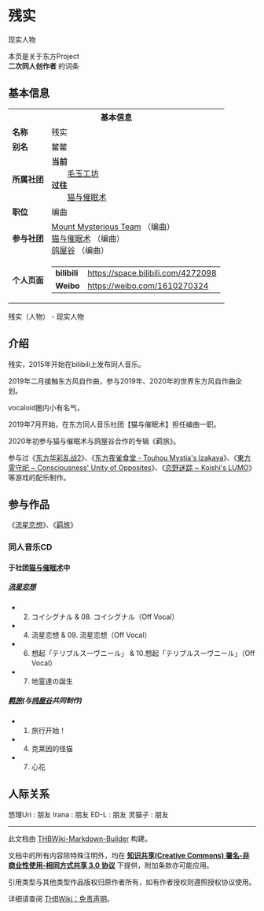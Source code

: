# 残实

<!-- source html: G:\repos\THBWiki-Markdown-Builder\THBWikiMarkdown\Temp\main\3\30\ns0%3A%E6%AE%8B%E5%AE%9E.html -->

现实人物

本页是关于东方Project  
 **二次同人创作者** 的词条

## 基本信息

<table><tbody><tr><th colspan="3">基本信息</th></tr><tr><td class="label"><b>名称</b></td><td> 残实 </td></tr><tr><td class="label"><b>别名</b></td><td>鳖鳖</td></tr><tr><td class="label"><b>所属社团</b></td><td><b>当前</b><div style="margin-left:2em;"><a href="./毛玉工坊.md" title="毛玉工坊">毛玉工坊</a></div><b>过往</b><div style="margin-left:2em;"><a href="./猫与催眠术.md" title="猫与催眠术">猫与催眠术</a></div></td></tr><tr><td class="label"><b>职位</b></td><td>编曲</td></tr><tr><td class="label"><b>参与社团</b></td><td><a href="./Mount_Mysterious_Team.md" title="Mount Mysterious Team">Mount Mysterious Team</a> （编曲）<br><a href="./猫与催眠术.md" title="猫与催眠术">猫与催眠术</a> （编曲）<br><a href="./鸽屋谷.md" title="鸽屋谷">鸽屋谷</a> （编曲）</td></tr><tr><td class="label"><b>个人页面</b></td><td><table border="0" cellspacing="0" cellpadding="0"><tbody><tr><td><b>bilibili</b></td><td><a rel="nofollow" class="external free" href="https://space.bilibili.com/4272098">https://space.bilibili.com/4272098</a></td></tr><tr><td><b>Weibo</b></td><td><a rel="nofollow" class="external free" href="https://weibo.com/1610270324">https://weibo.com/1610270324</a></td></tr></tbody></table></td></tr></tbody></table>

残实（人物） - 现实人物

## 介绍
  
残实，2015年开始在bilibili上发布同人音乐。
  
  
2019年二月接触东方风自作曲，参与2019年、2020年的世界东方风自作曲企划。
  
  
vocaloid圈内小有名气，
  
  
2019年7月开始，在东方同人音乐社团【猫与催眠术】担任编曲一职。
  
  
2020年初参与猫与催眠术与鸽屋谷合作的专辑《羁旅》。
  
  
参与过《[东方华彩乱战2](./东方华彩乱战2.md)》、《[东方夜雀食堂 - Touhou Mystia's Izakaya](./东方夜雀食堂_-_Touhou_Mystia's_Izakaya.md)》、《[東方霊守祀 ~ Consciousness' Unity of Opposites](./東方霊守祀_~_Consciousness'_Unity_of_Opposites.md)》、《[恋野迷踪 ~ Koishi's LUMO](./恋野迷踪_~_Koishi's_LUMO.md)》等游戏的配乐制作。
  


## 参与作品
  
《[流星恋想](./流星恋想.md)》、《[羁旅](./羁旅.md)》
  


### 同人音乐CD

#### 于社团[猫与催眠术](./猫与催眠术.md)中

##### [流星恋想](./流星恋想.md)
- 02. コイシグナル &amp; 08. コイシグナル（Off Vocal）
- 04. 流星恋想 &amp; 09. 流星恋想（Off Vocal）
- 06. 想起「テリブルスーヴニール」 &amp; 10.想起「テリブルスーヴニール」（Off Vocal）
- 07. 地霊達の誕生


##### [羁旅](./羁旅.md)(与[鸽屋谷](./鸽屋谷.md)共同制作)
- 01. 旅行开始！
- 04. 克莱因的怪猫
- 07. 心花


## 人际关系
悠理Uri
: 朋友
Irana
: 朋友
ED-L
: 朋友
灵猫子
: 朋友





---

此文档由 [THBWiki-Markdown-Builder](https://github.com/Delsin-Yu/THBWiki-Markdown-Builder) 构建。

文档中的所有内容除特殊注明外，均在 [**知识共享(Creative Commons) 署名-非商业性使用-相同方式共享 3.0 协议**](https://creativecommons.org/licenses/by-sa/3.0/deed.zh-hans) 下提供，附加条款亦可能应用。

引用类型与其他类型作品版权归原作者所有，如有作者授权则遵照授权协议使用。

详细请查阅 [THBWiki：免责声明](https://thbwiki.cc/THBWiki:%E5%85%8D%E8%B4%A3%E5%A3%B0%E6%98%8E)。


